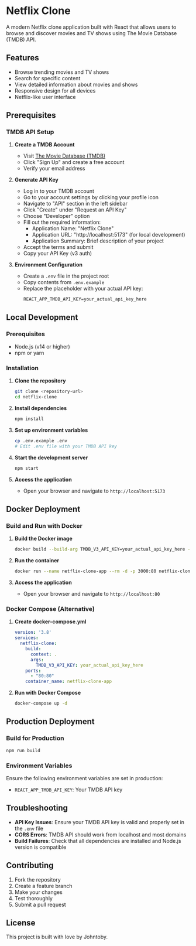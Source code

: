 # Netflix Clone

A modern Netflix clone application built with React that allows users to browse and discover movies and TV shows using The Movie Database (TMDB) API.

## Features

- Browse trending movies and TV shows
- Search for specific content
- View detailed information about movies and shows
- Responsive design for all devices
- Netflix-like user interface

## Prerequisites

### TMDB API Setup

1. **Create a TMDB Account**
   - Visit [The Movie Database (TMDB)](https://www.themoviedb.org/)
   - Click "Sign Up" and create a free account
   - Verify your email address

2. **Generate API Key**
   - Log in to your TMDB account
   - Go to your account settings by clicking your profile icon
   - Navigate to "API" section in the left sidebar
   - Click "Create" under "Request an API Key"
   - Choose "Developer" option
   - Fill out the required information:
     - Application Name: "Netflix Clone"
     - Application URL: "http://localhost:5173" (for local development)
     - Application Summary: Brief description of your project
   - Accept the terms and submit
   - Copy your API Key (v3 auth)

3. **Environment Configuration**
   - Create a `.env` file in the project root
   - Copy contents from `.env.example`
   - Replace the placeholder with your actual API key:
     ```
     REACT_APP_TMDB_API_KEY=your_actual_api_key_here
     ```

## Local Development

### Prerequisites
- Node.js (v14 or higher)
- npm or yarn

### Installation

1. **Clone the repository**
   ```bash
   git clone <repository-url>
   cd netflix-clone
   ```

2. **Install dependencies**
   ```bash
   npm install
   ```

3. **Set up environment variables**
   ```bash
   cp .env.example .env
   # Edit .env file with your TMDB API key
   ```

4. **Start the development server**
   ```bash
   npm start
   ```

5. **Access the application**
   - Open your browser and navigate to `http://localhost:5173`

## Docker Deployment

### Build and Run with Docker

1. **Build the Docker image**
   ```bash
   docker build --build-arg TMDB_V3_API_KEY=your_actual_api_key_here -t netflix-clone .
   ```

2. **Run the container**
   ```bash
   docker run --name netflix-clone-app --rm -d -p 3000:80 netflix-clone
   ```

3. **Access the application**
   - Open your browser and navigate to `http://localhost:80`

### Docker Compose (Alternative)

1. **Create docker-compose.yml**
   ```yaml
   version: '3.8'
   services:
     netflix-clone:
       build:
         context: .
         args:
           TMDB_V3_API_KEY: your_actual_api_key_here
       ports:
         - "80:80"
       container_name: netflix-clone-app
   ```

2. **Run with Docker Compose**
   ```bash
   docker-compose up -d
   ```

## Production Deployment

### Build for Production
```bash
npm run build
```

### Environment Variables
Ensure the following environment variables are set in production:
- `REACT_APP_TMDB_API_KEY`: Your TMDB API key

## Troubleshooting

- **API Key Issues**: Ensure your TMDB API key is valid and properly set in the `.env` file
- **CORS Errors**: TMDB API should work from localhost and most domains
- **Build Failures**: Check that all dependencies are installed and Node.js version is compatible

## Contributing

1. Fork the repository
2. Create a feature branch
3. Make your changes
4. Test thoroughly
5. Submit a pull request


## License

This project is built with love by Johntoby.